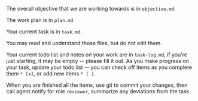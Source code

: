 The overall objective that we are working towards is in `objective.md`.

The work plan is in `plan.md`.

Your current task is in `task.md`.

You may read and understand those files, but do not edit them.

Your current todo list and notes on your work are in `task-log.md`, if you're just starting, it may be empty -- please fill it out.
As you make progress on your task, update your todo list -- you can check off items as you complete them `* [x]`, or add new items `* [ ]`.

When you are finished all the items, use git to commit your changes, then call agent.notify for role `reviewer`, summarize any deviations from the task.
